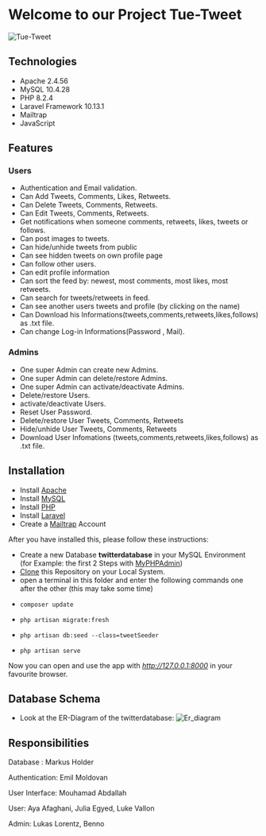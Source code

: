 # Welcome to our Project Tue-Tweet

![Tue-Tweet](https://github.com/Emilmoldovan24/Tue-Tweet/assets/92357718/a4cfc58a-39dc-4136-8760-70111d06a1eb)

 
## Technologies
* Apache 2.4.56
* MySQL 10.4.28
* PHP 8.2.4
* Laravel Framework 10.13.1
* Mailtrap
* JavaScript

## Features
### Users
* Authentication and Email validation. 
* Can Add Tweets, Comments, Likes, Retweets.
* Can Delete Tweets, Comments, Retweets.
* Can Edit Tweets, Comments, Retweets.
* Get notifications when someone comments, retweets, likes, tweets or follows.
* Can post images to tweets.
* Can hide/unhide tweets from public
* Can see hidden tweets on own profile page
* Can follow other users.
* Can edit profile information
* Can sort the feed by: newest, most comments, most likes, most retweets.
* Can search for tweets/retweets in feed.
* Can see another users tweets and profile (by clicking on the name)
* Can Download his Informations(tweets,comments,retweets,likes,follows) as .txt file.
* Can change Log-in Informations(Password , Mail). 

### Admins
* One super Admin can create new Admins.
* One super Admin can delete/restore Admins.
* One super Admin can activate/deactivate Admins.
* Delete/restore Users.
* activate/deactivate Users.
* Reset User Password.
* Delete/restore User Tweets, Comments, Retweets
* Hide/unhide User Tweets, Comments, Retweets
* Download User Infomations (tweets,comments,retweets,likes,follows) as .txt file.
## Installation
* Install [Apache](https://httpd.apache.org/docs/2.4/install.html)
* Install [MySQL](https://dev.mysql.com/doc/mysql-installation-excerpt/5.7/en/)
* Install [PHP](https://www.php.net/manual/en/install.php)
* Install [Laravel](https://laravel.com/docs/7.x/installation)
* Create a [Mailtrap](https://mailtrap.io/) Account

After you have installed this, please follow these instructions:
* Create a new Database **twitterdatabase** in your MySQL Environment (for Example: the first 2 Steps with [MyPHPAdmin](https://www.geeksforgeeks.org/how-to-create-a-new-database-in-phpmyadmin/))
* [Clone](https://docs.github.com/de/repositories/creating-and-managing-repositories/cloning-a-repository) this Repository on your Local System.
* open a terminal in this folder and enter the following commands one after the other (this may take some time)
*     composer update
*     php artisan migrate:fresh
*     php artisan db:seed --class=tweetSeeder
*     php artisan serve

Now you can open and use the app with *http://127.0.0.1:8000* in your favourite browser.  

## Database Schema

* Look at the ER-Diagram of the twitterdatabase:
 ![Er_diagram](https://github.com/Emilmoldovan24/Tue-Tweet/assets/92357718/c0a1bcce-eecf-452d-a46e-ff028ac6f56b)

## Responsibilities

Database : Markus Holder  

Authentication: Emil Moldovan

User Interface: Mouhamad Abdallah

User: Aya Afaghani, Julia Egyed, Luke Vallon

Admin: Lukas Lorentz, Benno
